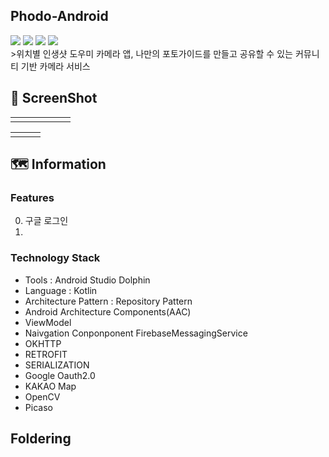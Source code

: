 ## Phodo-Android
<div align=Left>
<img src="https://img.shields.io/badge/Android-3DDC84?style=round-square&logo=Android&logoColor=white"/>
<img src="https://img.shields.io/badge/Kotlin-7F52FF?style=round-square&logo=Kotlin&logoColor=white"/>
<img src="https://img.shields.io/badge/JetPack-7F52FF?style=round-square&logo=Kotlin&logoColor=white"/>
<img src="https://img.shields.io/badge/Retrofit2-7F52FF?style=round-square&logo=Kotlin&logoColor=white"/>
</div>
>위치별 인생샷 도우미 카메라 앱, 나만의 포토가이드를 만들고 공유할 수 있는 커뮤니티 기반 카메라 서비스

## 📱 ScreenShot
| | | | | | |
| -------- | -------- | -------- | -------- | -------- | -------- |
| | | | | | |

| | | |
| -------- | -------- | -------- |
| | | |


## 🗺️ Information
### Features
0. 구글 로그인
1. 

### Technology Stack
* Tools : Android Studio Dolphin
* Language : Kotlin
* Architecture Pattern : Repository Pattern
* Android Architecture Components(AAC)
* ViewModel
* Naivgation Conponponent
FirebaseMessagingService
* OKHTTP
* RETROFIT
* SERIALIZATION
* Google Oauth2.0
* KAKAO Map
* OpenCV
* Picaso


## Foldering
